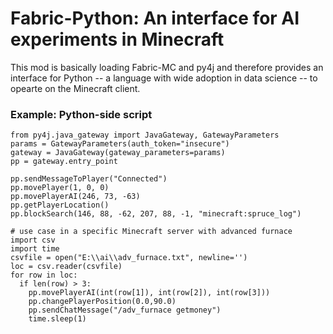 # Fabric-Python: An interface for AI experiments in Minecraft

This mod is basically loading Fabric-MC and py4j and therefore provides an interface for Python -- a language with wide adoption in data science -- to opearte on the Minecraft client.

### Example: Python-side script
```
from py4j.java_gateway import JavaGateway, GatewayParameters
params = GatewayParameters(auth_token="insecure")
gateway = JavaGateway(gateway_parameters=params)
pp = gateway.entry_point

pp.sendMessageToPlayer("Connected")
pp.movePlayer(1, 0, 0)
pp.movePlayerAI(246, 73, -63)
pp.getPlayerLocation()
pp.blockSearch(146, 88, -62, 207, 88, -1, "minecraft:spruce_log")

# use case in a specific Minecraft server with advanced furnace
import csv
import time
csvfile = open("E:\\ai\\adv_furnace.txt", newline='')
loc = csv.reader(csvfile)
for row in loc:
  if len(row) > 3:
    pp.movePlayerAI(int(row[1]), int(row[2]), int(row[3]))
    pp.changePlayerPosition(0.0,90.0)
    pp.sendChatMessage("/adv_furnace getmoney")
    time.sleep(1)
```
